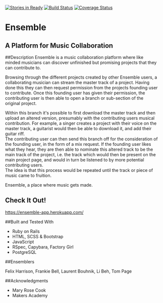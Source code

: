 [![Stories in Ready](https://badge.waffle.io/ensemble-team/ensemble.png?label=ready&title=Ready)](https://waffle.io/ensemble-team/ensemble)
[![Build Status](https://travis-ci.org/ensemble-team/ensemble.svg?branch=master)](https://travis-ci.org/ensemble-team/ensemble)
[![Coverage Status](https://coveralls.io/repos/github/ensemble-team/ensemble/badge.svg?branch=master)](https://coveralls.io/github/ensemble-team/ensemble?branch=master)

# Ensemble
## A Platform for Music Collaboration

##Description
Ensemble is a music collaboration platform where like minded musicians can discover unfinished but promising projects that they can contribute to.   

Browsing through the different projects created by other Ensemble users, a collaborating musician can stream the master track of a project. Having done this they can then request permission from the projects founding user to contribute. Once this founding user has given their permission, the contributing user is then able to open a branch or sub-section of the original project.   

Within this branch it's possible to first download the master track and then upload an altered version, presumably with the contributing users musical contribution. For example, a singer creates a project with their voice on the master track, a guitarist would then be able to download it, and add their guitar riff.   
The contributing user can then send this branch off for the consideration of the founding user, in the form of a mix request.
If the founding user likes what they hear, they are then able to nominate this altered track to be the main track of the project, i.e. the track which would then be present on the main project page, and would in turn be listened to by more potential contributing users.   
The idea is that this process would be repeated until the track or piece of music came to fruition.  

Ensemble, a place where music gets made.  

## Check It Out!
https://ensemble-app.herokuapp.com/

##Built and Tested With

- Ruby on Rails
- HTML, SCSS & Bootstrap
- JavaScript
- RSpec, Capybara, Factory Girl
- PostgreSQL

##Ensemblers

Felix Harrison, Frankie Bell, Laurent Bouhnik, Li Beh, Tom Page

##Acknowledgments
- Mary Rose Cook
- Makers Academy
